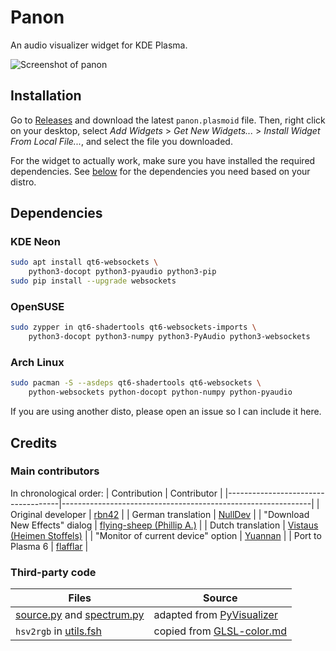 # Panon
An audio visualizer widget for KDE Plasma.

![Screenshot of panon](https://raw.githubusercontent.com/wiki/flafflar/panon/Screenshots/panon.gif)

## Installation
Go to [Releases](https://github.com/flafflar/panon/releases) and download the 
latest `panon.plasmoid` file. Then, right click on your desktop, select 
*Add Widgets* > *Get New Widgets...* > *Install Widget From Local File...*, 
and select the file you downloaded.

For the widget to actually work, make sure you have installed the required
dependencies. See [below](#dependencies) for the dependencies you need based on 
your distro.

## Dependencies

### KDE Neon
```sh
sudo apt install qt6-websockets \
    python3-docopt python3-pyaudio python3-pip
sudo pip install --upgrade websockets
```

### OpenSUSE
```sh
sudo zypper in qt6-shadertools qt6-websockets-imports \ 
    python3-docopt python3-numpy python3-PyAudio python3-websockets
```

### Arch Linux
```sh
sudo pacman -S --asdeps qt6-shadertools qt6-websockets \
    python-websockets python-docopt python-numpy python-pyaudio
```

If you are using another disto, please open an issue so I can include it here.

## Credits

### Main contributors
In chronological order:
| Contribution                       | Contributor                                                  |
|------------------------------------|--------------------------------------------------------------|
| Original developer                 | [rbn42](https://github.com/rbn42)                            |
| German translation                 | [NullDev](https://github.com/NLDev)                          |
| "Download New Effects" dialog      | [flying-sheep (Phillip A.)](https://github.com/flying-sheep) |
| Dutch translation                  | [Vistaus (Heimen Stoffels)](https://github.com/Vistaus)      |
| "Monitor of current device" option | [Yuannan](https://github.com/yuannan)                        |
| Port to Plasma 6                   | [flafflar](https://github.com/flafflar)                      |

### Third-party code
| Files                                                                                           | Source                                                                                           |
|-------------------------------------------------------------------------------------------------|--------------------------------------------------------------------------------------------------|
| [source.py](panon/backend/source.py) and [spectrum.py](panon/backend/spectrum.py)               | adapted from [PyVisualizer](https://github.com/ajalt/PyVisualizer)                               |
| `hsv2rgb` in [utils.fsh](plasmoid/contents/shaders/utils.fsh)                                   | copied from [GLSL-color.md](https://gist.github.com/patriciogonzalezvivo/114c1653de9e3da6e1e3)   |